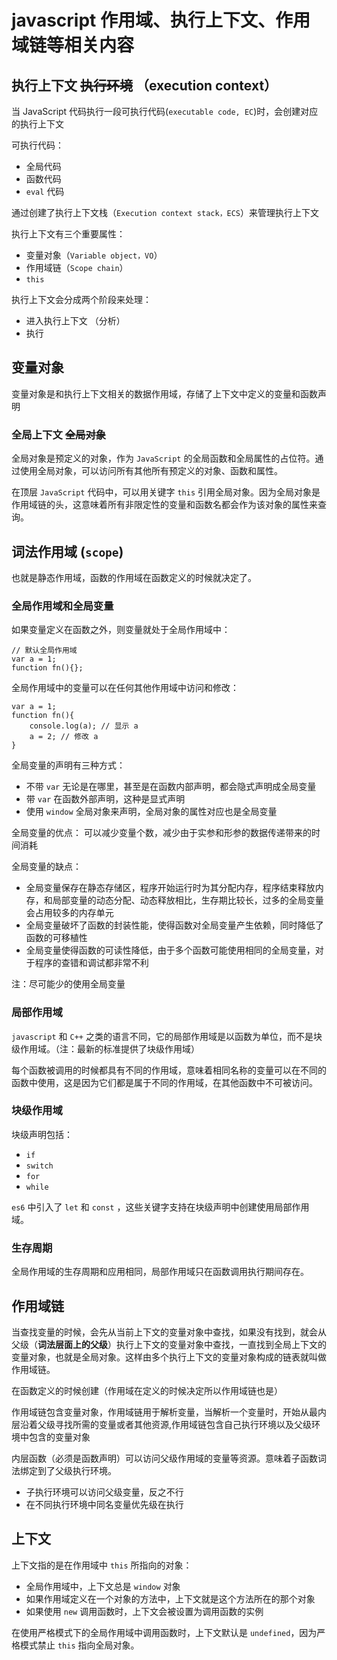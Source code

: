 # javascript 作用域、执行上下文、作用域链等相关内容

##  执行上下文 ~~执行环境~~ （execution context）

当 JavaScript 代码执行一段可执行代码(`executable code, EC`)时，会创建对应的执行上下文

可执行代码：
- 全局代码
- 函数代码
- `eval` 代码

通过创建了执行上下文栈（`Execution context stack，ECS`）来管理执行上下文

执行上下文有三个重要属性：
- 变量对象（`Variable object，VO`）
- 作用域链（`Scope chain`）
- `this`

执行上下文会分成两个阶段来处理：
- 进入执行上下文 （分析）
- 执行

## 变量对象

变量对象是和执行上下文相关的数据作用域，存储了上下文中定义的变量和函数声明

### 全局上下文 ~~全局对象~~

全局对象是预定义的对象，作为 `JavaScript` 的全局函数和全局属性的占位符。通过使用全局对象，可以访问所有其他所有预定义的对象、函数和属性。

在顶层 `JavaScript` 代码中，可以用关键字 `this` 引用全局对象。因为全局对象是作用域链的头，这意味着所有非限定性的变量和函数名都会作为该对象的属性来查询。


## 词法作用域 (`scope`)

也就是静态作用域，函数的作用域在函数定义的时候就决定了。


### 全局作用域和全局变量

如果变量定义在函数之外，则变量就处于全局作用域中：
```
// 默认全局作用域
var a = 1;
function fn(){};
```
全局作用域中的变量可以在任何其他作用域中访问和修改：
```
var a = 1;
function fn(){
    console.log(a); // 显示 a
    a = 2; // 修改 a 
}
```

全局变量的声明有三种方式：
- 不带 `var` 无论是在哪里，甚至是在函数内部声明，都会隐式声明成全局变量
- 带 `var` 在函数外部声明，这种是显式声明
- 使用 `window` 全局对象来声明，全局对象的属性对应也是全局变量

全局变量的优点：
可以减少变量个数，减少由于实参和形参的数据传递带来的时间消耗

全局变量的缺点：
- 全局变量保存在静态存储区，程序开始运行时为其分配内存，程序结束释放内存，和局部变量的动态分配、动态释放相比，生存期比较长，过多的全局变量会占用较多的内存单元
- 全局变量破坏了函数的封装性能，使得函数对全局变量产生依赖，同时降低了函数的可移植性
- 全局变量使得函数的可读性降低，由于多个函数可能使用相同的全局变量，对于程序的查错和调试都非常不利

注：尽可能少的使用全局变量

### 局部作用域
`javascript` 和 `C++` 之类的语言不同，它的局部作用域是以函数为单位，而不是块级作用域。（注：最新的标准提供了块级作用域）

每个函数被调用的时候都具有不同的作用域，意味着相同名称的变量可以在不同的函数中使用，这是因为它们都是属于不同的作用域，在其他函数中不可被访问。


### 块级作用域

块级声明包括：
- `if`
- `switch`
- `for`
- `while`

`es6` 中引入了 `let` 和 `const` ，这些关键字支持在块级声明中创建使用局部作用域。

### 生存周期

全局作用域的生存周期和应用相同，局部作用域只在函数调用执行期间存在。

## 作用域链

当查找变量的时候，会先从当前上下文的变量对象中查找，如果没有找到，就会从父级（**词法层面上的父级**）执行上下文的变量对象中查找，一直找到全局上下文的变量对象，也就是全局对象。这样由多个执行上下文的变量对象构成的链表就叫做作用域链。

在函数定义的时候创建（作用域在定义的时候决定所以作用域链也是）

作用域链包含变量对象，作用域链用于解析变量，当解析一个变量时，开始从最内层沿着父级寻找所需的变量或者其他资源,作用域链包含自己执行环境以及父级环境中包含的变量对象

内层函数（必须是函数声明）可以访问父级作用域的变量等资源。意味着子函数词法绑定到了父级执行环境。

- 子执行环境可以访问父级变量，反之不行
- 在不同执行环境中同名变量优先级在执行


## 上下文

上下文指的是在作用域中 `this` 所指向的对象：
- 全局作用域中，上下文总是 `window` 对象
- 如果作用域定义在一个对象的方法中，上下文就是这个方法所在的那个对象
- 如果使用 `new` 调用函数时，上下文会被设置为调用函数的实例

在使用严格模式下的全局作用域中调用函数时，上下文默认是 `undefined`，因为严格模式禁止 `this` 指向全局对象。


